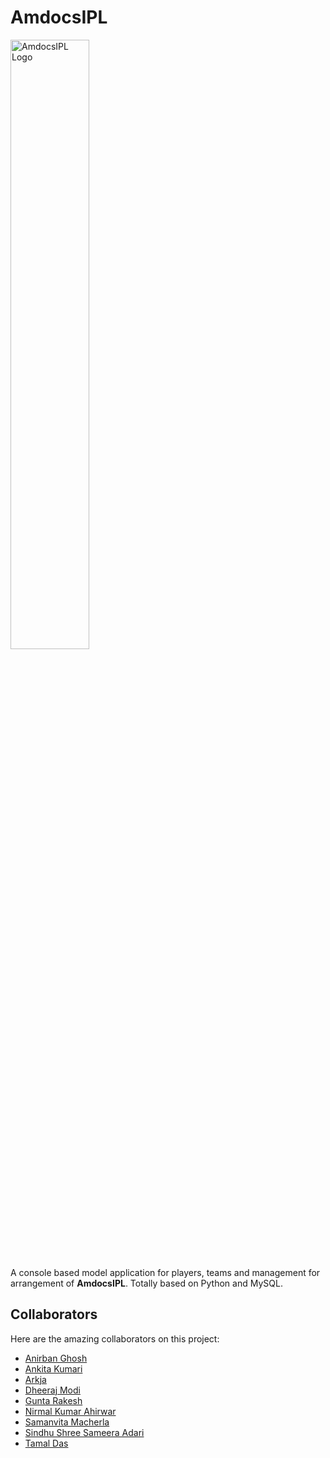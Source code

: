 # AmdocsIPL
<img src="https://github.com/tamald03/AmdocsIPL/blob/main/Media.jpg" alt="AmdocsIPL Logo" style="width:50%; height:auto;">

A console based model application for players, teams and management for arrangement of **AmdocsIPL**. Totally based on Python and MySQL.

## Collaborators

Here are the amazing collaborators on this project:

- [Anirban Ghosh](https://github.com/Independent-electron)
- [Ankita Kumari](https://github.com/ankita130218)
- [Arkja](https://github.com/Ark-ja)
- [Dheeraj Modi](https://github.com/dheeraj-modi)
- [Gunta Rakesh](https://github.com/guntarakesh)
- [Nirmal Kumar Ahirwar](https://github.com/NirmalKAhirwar)
- [Samanvita Macherla](https://github.com/Saman3012)
- [Sindhu Shree Sameera Adari](https://github.com/sindhu19171)
- [Tamal Das](https://github.com/tamald03)
